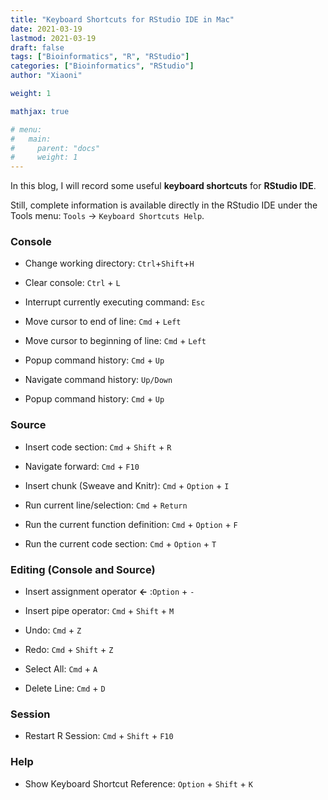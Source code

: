 ```yaml
---
title: "Keyboard Shortcuts for RStudio IDE in Mac"
date: 2021-03-19
lastmod: 2021-03-19
draft: false
tags: ["Bioinformatics", "R", "RStudio"]
categories: ["Bioinformatics", "RStudio"]
author: "Xiaoni"

weight: 1

mathjax: true

# menu:
#   main:
#     parent: "docs"
#     weight: 1
---
```


In this blog, I will record some useful **keyboard shortcuts** for **RStudio IDE**. 

Still, complete information is available directly in the RStudio IDE under the Tools menu: `Tools` -> `Keyboard Shortcuts Help`.

<!--more-->

### Console

- Change working directory: `Ctrl`+`Shift`+`H`

- Clear console: `Ctrl` + `L`

- Interrupt currently executing command: `Esc`

- Move cursor to end of line: `Cmd` + `Left`

- Move cursor to beginning of line: `Cmd` + `Left`

- Popup command history: `Cmd` + `Up`

- Navigate command history:	`Up/Down`

- Popup command history: `Cmd` + `Up`

### Source

- Insert code section: `Cmd` + `Shift` + `R`

- Navigate forward:	`Cmd` + `F10`

- Insert chunk (Sweave and Knitr): `Cmd` + `Option` + `I`

- Run current line/selection: `Cmd` + `Return`

- Run the current function definition: `Cmd` + `Option` + `F`

- Run the current code section: `Cmd` + `Option` + `T`

### Editing (Console and Source)

- Insert assignment operator **<-** :`Option` + `-`

- Insert pipe operator:	`Cmd` + `Shift` + `M`

- Undo:	`Cmd` + `Z`

- Redo:	`Cmd` + `Shift` + `Z`

- Select All: `Cmd` + `A`

- Delete Line: `Cmd` + `D`

### Session

- Restart R Session: `Cmd` + `Shift` + `F10`

### Help

- Show Keyboard Shortcut Reference:	`Option` + `Shift` + `K`

